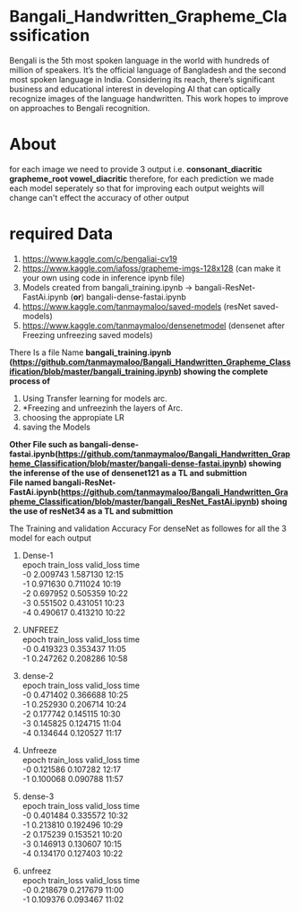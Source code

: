 # Bangali_Handwritten_Grapheme_Classification
Bengali is the 5th most spoken language in the world with hundreds of million of speakers. It’s the official language of Bangladesh and the second most spoken language in India. Considering its reach, there’s significant business and educational interest in developing AI that can optically recognize images of the language handwritten. This work hopes to improve on approaches to Bengali recognition.

# About
for each image we need to provide 3 output i.e. **consonant_diacritic grapheme_root vowel_diacritic** therefore, for each prediction we made each model seperately so that for improving each output weights will change can't effect the accuracy of other output

# required Data
1. https://www.kaggle.com/c/bengaliai-cv19
2. https://www.kaggle.com/iafoss/grapheme-imgs-128x128 (can make it your own using code in inference ipynb file)
3. Models created from bangali_training.ipynb -> bangali-ResNet-FastAi.ipynb (**or**) bangali-dense-fastai.ipynb  
  1. https://www.kaggle.com/tanmaymaloo/saved-models (resNet saved-models)
  2. https://www.kaggle.com/tanmaymaloo/densenetmodel (densenet after Freezing unfreezing saved models)

There Is a file Name 
**bangali_training.ipynb (https://github.com/tanmaymaloo/Bangali_Handwritten_Grapheme_Classification/blob/master/bangali_training.ipynb) showing the complete process of**
1. Using Transfer learning for models arc.
2. *Freezing and unfreezinh the layers of Arc.
3. choosing the appropiate LR
4. saving the Models

**Other File such as bangali-dense-fastai.ipynb(https://github.com/tanmaymaloo/Bangali_Handwritten_Grapheme_Classification/blob/master/bangali-dense-fastai.ipynb) showing the inferense of the use of densenet121 as a TL and submittion**  
**File named bangali-ResNet-FastAi.ipynb(https://github.com/tanmaymaloo/Bangali_Handwritten_Grapheme_Classification/blob/master/bangali_ResNet_FastAi.ipynb) shoing the use of resNet34 as a TL and submittion**

The Training and validation Accuracy For denseNet as followes for all the 3 model for each output

1. Dense-1  
epoch	train_loss	valid_loss	time  
-0	2.009743	1.587130	12:15  
-1	0.971630	0.711024	10:19  
-2	0.697952	0.505359	10:22  
-3	0.551502	0.431051	10:23  
-4	0.490617	0.413210	10:22  

2. UNFREEZ  
epoch	train_loss	valid_loss	time  
-0	0.419323	0.353437	11:05  
-1	0.247262	0.208286	10:58  
 
3. dense-2  
epoch	train_loss	valid_loss	time  
-0	0.471402	0.366688	10:25  
-1	0.252930	0.206714	10:24  
-2	0.177742	0.145115	10:30  
-3	0.145825	0.124715	11:04  
-4	0.134644	0.120527	11:17  
  
4. Unfreeze  
epoch	train_loss	valid_loss	time  
-0	0.121586	0.107282	12:17  
-1	0.100068	0.090788	11:57  
  
5. dense-3  
epoch	train_loss	valid_loss	time  
-0	0.401484	0.335572	10:32  
-1	0.213810	0.192496	10:29  
-2	0.175239	0.153521	10:20  
-3	0.146913	0.130607	10:15  
-4	0.134170	0.127403	10:22  
  
6. unfreez  
epoch	train_loss	valid_loss	time  
-0	0.218679	0.217679	11:00  
-1	0.109376	0.093467	11:02  
  
